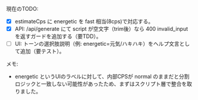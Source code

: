 現在のTODO:

- [x] estimateCps に energetic を fast 相当(8cps)で対応する。
- [x] API: /api/generate にて script が空文字（trim後）なら 400 invalid_input を返すガードを追加する（要TDD）。
- [ ] UI: トーンの選択肢説明（例: energetic=元気/ハキハキ）をヘルプ文言として追加（要テスト）。

メモ:

- energetic というUIのラベルに対して、内部CPSが normal のままだと分割ロジックと一致しない可能性があったため、まずはスクリプト層で整合を取りました。
